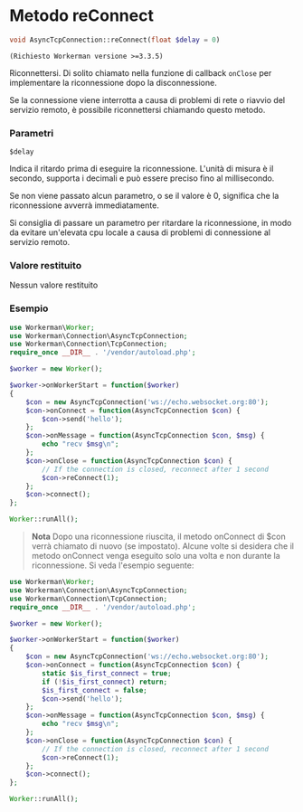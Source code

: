 # Metodo reConnect
```php
void AsyncTcpConnection::reConnect(float $delay = 0)
```

``` (Richiesto Workerman versione >=3.3.5) ```

Riconnettersi. Di solito chiamato nella funzione di callback ```onClose``` per implementare la riconnessione dopo la disconnessione.

Se la connessione viene interrotta a causa di problemi di rete o riavvio del servizio remoto, è possibile riconnettersi chiamando questo metodo.

### Parametri
``` $delay ```

Indica il ritardo prima di eseguire la riconnessione. L'unità di misura è il secondo, supporta i decimali e può essere preciso fino al millisecondo.

Se non viene passato alcun parametro, o se il valore è 0, significa che la riconnessione avverrà immediatamente.

Si consiglia di passare un parametro per ritardare la riconnessione, in modo da evitare un'elevata cpu locale a causa di problemi di connessione al servizio remoto.

### Valore restituito
Nessun valore restituito

### Esempio

```php
use Workerman\Worker;
use Workerman\Connection\AsyncTcpConnection;
use Workerman\Connection\TcpConnection;
require_once __DIR__ . '/vendor/autoload.php';

$worker = new Worker();

$worker->onWorkerStart = function($worker)
{
    $con = new AsyncTcpConnection('ws://echo.websocket.org:80');
    $con->onConnect = function(AsyncTcpConnection $con) {
        $con->send('hello');
    };
    $con->onMessage = function(AsyncTcpConnection $con, $msg) {
        echo "recv $msg\n";
    };
    $con->onClose = function(AsyncTcpConnection $con) {
        // If the connection is closed, reconnect after 1 second
        $con->reConnect(1);
    };
    $con->connect();
};

Worker::runAll();
```

> **Nota**
> Dopo una riconnessione riuscita, il metodo onConnect di $con verrà chiamato di nuovo (se impostato). Alcune volte si desidera che il metodo onConnect venga eseguito solo una volta e non durante la riconnessione. Si veda l'esempio seguente:

```php
use Workerman\Worker;
use Workerman\Connection\AsyncTcpConnection;
use Workerman\Connection\TcpConnection;
require_once __DIR__ . '/vendor/autoload.php';

$worker = new Worker();

$worker->onWorkerStart = function($worker)
{
    $con = new AsyncTcpConnection('ws://echo.websocket.org:80');
    $con->onConnect = function(AsyncTcpConnection $con) {
        static $is_first_connect = true;
        if (!$is_first_connect) return;
        $is_first_connect = false;
        $con->send('hello');
    };
    $con->onMessage = function(AsyncTcpConnection $con, $msg) {
        echo "recv $msg\n";
    };
    $con->onClose = function(AsyncTcpConnection $con) {
        // If the connection is closed, reconnect after 1 second
        $con->reConnect(1);
    };
    $con->connect();
};

Worker::runAll();
```
